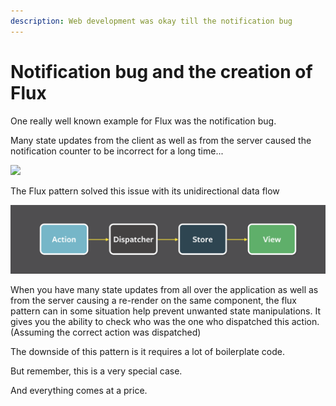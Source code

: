 ```yaml
---
description: Web development was okay till the notification bug
---
```


# Notification bug and the creation of Flux

One really well known example for Flux was the notification bug.

Many state updates from the client as well as from the server caused the notification counter to be incorrect for a long time...

![](https://encrypted-tbn0.gstatic.com/images?q=tbn:ANd9GcQZg7-aVRfctv-NUbESjrQJJDrn_GESCDvHByDpK-XPi_HyQ_Mr_w&s)

The Flux pattern solved this issue with its unidirectional data flow

![](.gitbook/assets/flux-simple-f8-diagram-1300w.png)

When you have many state updates from all over the application as well as from the server causing a re-render on the same component, the flux pattern can in some situation help prevent unwanted state manipulations. It gives you the ability to check who was the one who dispatched this action. \(Assuming the correct action was dispatched\)

The downside of this pattern is it requires a lot of boilerplate code.

But remember, this is a very special case.

And everything comes at a price.

